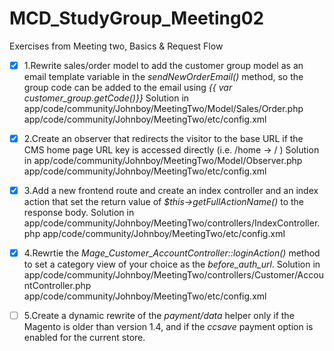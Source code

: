 MCD_StudyGroup_Meeting02
========================

Exercises from Meeting two, Basics &amp; Request Flow
- [x] 1.Rewrite sales/order model to add the customer group model as an email template variable in the *sendNewOrderEmail()* method, so the group code can be added to the email using *{{ var customer_group.getCode()}}*
Solution in 
app/code/community/Johnboy/MeetingTwo/Model/Sales/Order.php
app/code/community/Johnboy/MeetingTwo/etc/config.xml


- [x] 2.Create an observer that redirects the visitor to the base URL if the CMS home page URL key is accessed directly (i.e. /home -> / )
Solution in 
app/code/community/Johnboy/MeetingTwo/Model/Observer.php
app/code/community/Johnboy/MeetingTwo/etc/config.xml

- [x] 3.Add a new frontend route and create an index controller and an index action that set the return value of *$this->getFullActionName()* to the response body.
Solution in 
app/code/community/Johnboy/MeetingTwo/controllers/IndexController.php
app/code/community/Johnboy/MeetingTwo/etc/config.xml

- [x] 4.Rewrtie the *Mage_Customer_AccountController::loginAction()* method to set a category view of your choice as the *before_auth_url*.
Solution in 
app/code/community/Johnboy/MeetingTwo/controllers/Customer/AccountController.php
app/code/community/Johnboy/MeetingTwo/etc/config.xml

- [ ] 5.Create a dynamic rewrite of the *payment/data* helper only if the Magento is older than version 1.4, and if the *ccsave* payment option is enabled for the current store.